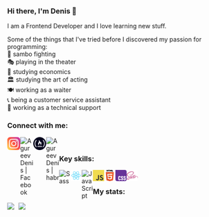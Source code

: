 ### Hi there, I'm Denis 👋



I am a Frontend Developer and I love learning new stuff. 

Some of the things that I've tried before I discovered my passion for programming:\
🥋  sambo fighting\
🎭  playing in the theater\
💼  studying economics\
🏛️  studying the art of acting\
🍽️  working as a waiter\
📞  being a customer service assistant\
👷  working as a technical support

### Connect with me:

[<img align="left" alt="Agureev Denis | Instagram" width="30px" src="./instagram.svg" />][instagram]
[<img align="left" alt="Agureev Denis | Facebook" width="30px" src="https://cdn.worldvectorlogo.com/logos/facebook-3-2.svg" />][facebook]
[<img align="left" alt="Agureev Denis | freeCodeCamp" width="30px" src="./free-code-camp.svg" />][freeCodeCamp]
[<img align="left" alt="Agureev Denis | habr" width="30px" src="https://lh3.googleusercontent.com/ly5AbhJEoqnU79SzHic8UWZXTkJ15zpdM2RDSds0SJKxy561bUNHdHVUN01j6Ag24AUFd1IbmbU=s0-p" />][habr]

<br />

### Key skills:

<img align="left" alt="Sass" width="26px" src="https://upload.wikimedia.org/wikipedia/commons/thumb/c/cf/Angular_full_color_logo.svg/2048px-Angular_full_color_logo.svg.png" />
<img align="left" alt="React" width="26px" src="https://raw.githubusercontent.com/github/explore/80688e429a7d4ef2fca1e82350fe8e3517d3494d/topics/react/react.png" />
<img align="left" alt="JavaScript" width="26px" src="https://upload.wikimedia.org/wikipedia/commons/4/4c/Typescript_logo_2020.svg" />
<img align="left" alt="JavaScript" width="26px" src="https://raw.githubusercontent.com/github/explore/80688e429a7d4ef2fca1e82350fe8e3517d3494d/topics/javascript/javascript.png" />
<img align="left" alt="HTML5" width="26px" src="https://raw.githubusercontent.com/github/explore/80688e429a7d4ef2fca1e82350fe8e3517d3494d/topics/html/html.png" />
<img align="left" alt="CSS3" width="26px" src="https://raw.githubusercontent.com/github/explore/80688e429a7d4ef2fca1e82350fe8e3517d3494d/topics/css/css.png" />
<img align="left" alt="Sass" width="26px" src="https://raw.githubusercontent.com/github/explore/80688e429a7d4ef2fca1e82350fe8e3517d3494d/topics/sass/sass.png" />

<br />

### My stats:
<div>
<a href="https://github-readme-stats.vercel.app/api?username=agureeeeev&hide=contribs&show_icons=true">
  <img  align="left" height="130" style="margin-right: 10px" src="https://github-readme-stats.vercel.app/api?username=agureeeeev&hide=contribs&show_icons=true" />
</a>
<a href="https://github-readme-stats.vercel.app/api/top-langs/?username=agureeeeev&layout=compact">
  <img align="left" height="130" src="https://github-readme-stats.vercel.app/api/top-langs/?username=agureeeeev&layout=compact" />
</a>
</div>

[instagram]: https://www.instagram.com/agureev___do/
[freeCodeCamp]: https://www.freecodecamp.org/dkihada
[facebook]: https://www.facebook.com/profile.php?id=100011831342146
[habr]: https://career.habr.com/agureeeeev
